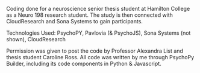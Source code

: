 Coding done for a neuroscience senior thesis student at Hamilton College as a Neuro 198 research student.
The study is then connected with CloudResearch and Sona Systems to gain participants.

Technologies Used: PsychoPY, Pavlovia (& PsychoJS), Sona Systems (not shown), CloudResearch

Permission was given to post the code by Professor Alexandra List and thesis student Caroline Ross.
All code was written by me through PsychoPy Builder, including its code components in Python & Javascript.
